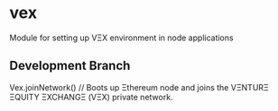 # vex
Module for setting up VΞX environment in node applications

## Development Branch

Vex.joinNetwork() // Boots up Ξthereum node and joins the VΞNTURΞ ΞQUITY ΞXCHANGΞ (VΞX) private network.
